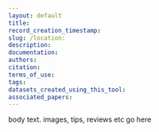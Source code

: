 ```yaml
---
layout: default
title:
record_creation_timestamp:
slug: /location:
description:
documentation:
authors:
citation:
terms_of_use:
tags:
datasets_created_using_this_tool:
associated_papers:
---
```


body text. images, tips, reviews etc go here